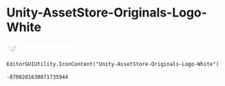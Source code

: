 # Unity-AssetStore-Originals-Logo-White
![](/img/Unity-AssetStore-Originals-Logo-White.png)

``` CSharp
EditorGUIUtility.IconContent("Unity-AssetStore-Originals-Logo-White")
```
```
-8708281630871735944
```
